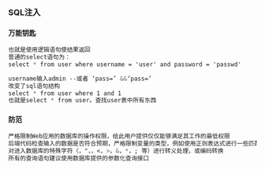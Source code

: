 ### SQL注入

#### 万能钥匙

```css
也就是使用逻辑语句使结果返回
普通的select语句为：
select * from user where username = 'user' and password = 'passwd'
```

```css
username输入admin --或者 ‘pass=’ &&‘pass=’
改变了sql语句结构
select * from user where 1 and 1
也就是select * from user。查找user表中所有东西
```

#### 防范

```css
严格限制Web应用的数据库的操作权限，给此用户提供仅仅能够满足其工作的最低权限
后端代码检查输入的数据是否符合预期，严格限制变量的类型，例如使用正则表达式进行一些匹配处理
对进入数据库的特殊字符（，"，，<，>，&，*，; 等）进行转义处理，或编码转换
所有的查询语句建议使用数据库提供的参数化查询接口
```

